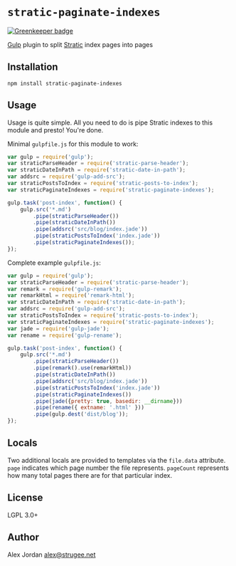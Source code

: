# `stratic-paginate-indexes`

[![Greenkeeper badge](https://badges.greenkeeper.io/straticjs/stratic-paginate-indexes.svg)](https://greenkeeper.io/)

[Gulp][1] plugin to split [Stratic][2] index pages into pages

## Installation

    npm install stratic-paginate-indexes

## Usage

Usage is quite simple. All you need to do is pipe Stratic indexes to this module and presto! You're done.

Minimal `gulpfile.js` for this module to work:

```js
var gulp = require('gulp');
var straticParseHeader = require('stratic-parse-header');
var straticDateInPath = require('stratic-date-in-path');
var addsrc = require('gulp-add-src');
var straticPostsToIndex = require('stratic-posts-to-index');
var straticPaginateIndexes = require('stratic-paginate-indexes');

gulp.task('post-index', function() {
    gulp.src('*.md')
        .pipe(straticParseHeader())
        .pipe(straticDateInPath())
        .pipe(addsrc('src/blog/index.jade'))
        .pipe(straticPostsToIndex('index.jade'))
        .pipe(straticPaginateIndexes());
});
```

Complete example `gulpfile.js`:

```js
var gulp = require('gulp');
var straticParseHeader = require('stratic-parse-header');
var remark = require('gulp-remark');
var remarkHtml = require('remark-html');
var straticDateInPath = require('stratic-date-in-path');
var addsrc = require('gulp-add-src');
var straticPostsToIndex = require('stratic-posts-to-index');
var straticPaginateIndexes = require('stratic-paginate-indexes');
var jade = require('gulp-jade');
var rename = require('gulp-rename');

gulp.task('post-index', function() {
    gulp.src('*.md')
        .pipe(straticParseHeader())
        .pipe(remark().use(remarkHtml))
        .pipe(straticDateInPath())
        .pipe(addsrc('src/blog/index.jade'))
        .pipe(straticPostsToIndex('index.jade'))
        .pipe(straticPaginateIndexes())
        .pipe(jade({pretty: true, basedir: __dirname}))
        .pipe(rename({ extname: '.html' }))
        .pipe(gulp.dest('dist/blog'));
});
```

## Locals

Two additional locals are provided to templates via the `file.data` attribute. `page` indicates which page number the file represents. `pageCount` represents how many total pages there are for that particular index.

## License

LGPL 3.0+

## Author

Alex Jordan <alex@strugee.net>

 [1]: http://gulpjs.com/
 [2]: https://github.com/strugee/generator-stratic
